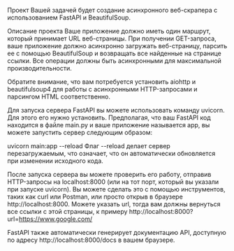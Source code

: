Проект
Вашей задачей будет создание асинхронного веб-скрапера с использованием FastAPI и BeautifulSoup.

Описание проекта
Ваше приложение должно иметь один маршрут, который принимает URL веб-страницы.
При получении GET-запроса, ваше приложение должно асинхронно загружать веб-страницу, парсить ее с помощью BeautifulSoup и возвращать все найденные на странице ссылки.
Все операции должны быть асинхронными для максимальной производительности.

Обратите внимание, что вам потребуется установить aiohttp и beautifulsoup4 для работы с асинхронными HTTP-запросами и парсингом HTML соответственно.

Для запуска сервера FastAPI вы можете использовать команду uvicorn. Для этого его нужно установить. Предполагая, что ваш FastAPI код находится в файле main.py и ваше приложение называется app, вы можете запустить сервер следующим образом:

uvicorn main:app --reload
Флаг --reload делает сервер перезагружаемым, что означает, что он автоматически обновляется при изменении исходного кода.

После запуска сервера вы можете проверить его работу, отправив HTTP-запросы на localhost:8000 (или на тот порт, который вы указали при запуске uvicorn). Вы можете сделать это с помощью инструментов, таких как curl или Postman, или просто открыв в браузере http://localhost:8000. Можете указать url, тогда вам должны вернуться все ссылки с этой страницы, к примеру http://localhost:8000?url=https://www.google.com/

FastAPI также автоматически генерирует документацию API, доступную по адресу http://localhost:8000/docs в вашем браузере.
